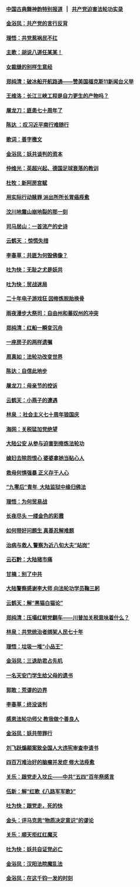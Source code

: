 #### [中国古典舞神韵特别报道](shenyun.md?t=05280732) &nbsp;&nbsp;|&nbsp;&nbsp; [共产党迫害法轮功实录](https://github.com/gfw-breaker/mh-news/)  

#### [金浴凤：共产党的言行反背](../pages/nsc993/n11283839.md?t=05280732) 

#### [理悟：共党惹祸民不扛](../pages/nsc993/n11283792.md?t=05280732) 

#### [主歌：胡说八道任某某！](../pages/nsc993/n11283625.md?t=05280732) 

#### [女裁缝的别样生意经](../pages/nsc993/n11280714.md?t=05280732) 

#### [郑纯清：破冰船开航路通——赞美国福克斯11新闻台义举](../pages/nsc993/n11281939.md?t=05280732) 

#### [王维洛：长江三峡工程是自力更生的产物吗？](../pages/nsc993/n11280632.md?t=05280732) 

#### [屠龙刀：匪患七十周年了](../pages/nsc993/n11280038.md?t=05280732) 

#### [陈达 ：叹习近平南行难随行](../pages/nsc993/n11279940.md?t=05280732) 

#### [歌词：善字檄文](../pages/nsc993/n11279922.md?t=05280732) 

#### [金浴凤：妖共谈判的资本](../pages/nsc993/n11278365.md?t=05280732) 

#### [仲维光：英超兴起、德国足球衰落的教训](../pages/nsc993/n11276814.md?t=05280732) 

#### [杜牧：新阿房宫赋](../pages/nsc993/n11275922.md?t=05280732) 

#### [用实际行动赎罪 派出所所长胃癌痊愈](../pages/nsc993/n11273218.md?t=05280732) 

#### [汶川地震山崩地裂的那一刻](../pages/nsc993/n11273123.md?t=05280732) 

#### [司马居山：一首流产的史诗](../pages/nsc993/n11268076.md?t=05280732) 

#### [云鹤天 ：惊慌失措](../pages/nsc993/n11267465.md?t=05280732) 

#### [李春草：共匪为何毁佛像？](../pages/nsc993/n11267454.md?t=05280732) 

#### [吐为快：无耻之尤是妖共](../pages/nsc993/n11261325.md?t=05280732) 

#### [吐为快：贸战迷局](../pages/nsc993/n11261303.md?t=05280732) 

#### [二十年电子游戏狂 因修炼脱胎换骨](../pages/nsc993/n11258498.md?t=05280732) 

#### [雨夜漫步大祭司：自由州和蓄奴州的冲突](../pages/nsc993/n11259095.md?t=05280732) 

#### [郑纯清：红船一瞬变沉舟](../pages/nsc993/n11256277.md?t=05280732) 

#### [一座房子的两样遗嘱](../pages/nsc993/n11253464.md?t=05280732) 

#### [周真如：法轮功改变世界](../pages/nsc993/n11254173.md?t=05280732) 

#### [陈达：自信此地步](../pages/nsc993/n11254025.md?t=05280732) 

#### [屠龙刀：母亲节的控诉](../pages/nsc993/n11253997.md?t=05280732) 

#### [云鹤天：小燕子的遭遇](../pages/nsc993/n11253153.md?t=05280732) 

#### [林泉 ：社会主义七十周年狼国庆](../pages/nsc993/n11253108.md?t=05280732) 

#### [海网：关税猛加党绝望](../pages/nsc993/n11253056.md?t=05280732) 

#### [大陆公安 从参与迫害到修炼法轮功](../pages/nsc993/n11252250.md?t=05280732) 

#### [媳妇去除怨恨心 婆婆拿她当贴心人](../pages/nsc993/n11252448.md?t=05280732) 

#### [救母何惧强暴 正义存于人心](../pages/nsc993/n11248618.md?t=05280732) 

#### [“九零后”青年  大陆监狱中缘归佛法](../pages/nsc993/n11248180.md?t=05280732) 

#### [理悟：为何贸易战](../pages/nsc993/n11246103.md?t=05280732) 

#### [长夜尽头 一缕金色的彩霞](../pages/nsc993/n11245419.md?t=05280732) 

#### [如何带好问题生 真善忍解难题](../pages/nsc993/n11243655.md?t=05280732) 

#### [治病与救人 警察为近八旬大夫“站岗”](../pages/nsc993/n11243139.md?t=05280732) 

#### [云石黔：大陆猪市痛](../pages/nsc993/n11243584.md?t=05280732) 

#### [甘楠：别了中共](../pages/nsc993/n11243152.md?t=05280732) 

#### [大陆警察感谢李大师 向法轮功学员鞠三躬](../pages/nsc993/n11243062.md?t=05280732) 

#### [云鹤天：解“黑猫白猫论”](../pages/nsc993/n11241079.md?t=05280732) 

#### [郑纯清：压塌红朝党翻车——川普加关税意味着什么？](../pages/nsc993/n11241056.md?t=05280732) 

#### [林泉：共党统治者绑架人民七十年](../pages/nsc993/n11241034.md?t=05280732) 

#### [理悟：垃圾一堆“小品王”](../pages/nsc993/n11241005.md?t=05280732) 

#### [金浴凤：三退助君占先机](../pages/nsc993/n11240896.md?t=05280732) 

#### [一名天安门学生给父母的遗书](../pages/nsc993/n11240241.md?t=05280732) 

#### [郭敢：荒谬的边界](../pages/nsc993/n11239395.md?t=05280732) 

#### [李春草：终没谈判](../pages/nsc993/n11238751.md?t=05280732) 

#### [感恩法轮功师父 教我做个善良人](../pages/nsc993/n11238180.md?t=05280732) 

#### [金浴凤：妖共带罪行](../pages/nsc993/n11238313.md?t=05280732) 

#### [刘飞跃煽颠案致全国人大违宪审查申请书](../pages/nsc993/n11238268.md?t=05280732) 

#### [四百万难治好的脑瘤并发症 修大法痊愈](../pages/nsc993/n11238020.md?t=05280732) 

#### [关乐：跟党走入坟丘——中共“五四”百年祭感言](../pages/nsc993/n11236150.md?t=05280732) 

#### [伍新：解“红歌《八路军军歌》”](../pages/nsc993/n11227702.md?t=05280732) 

#### [吐为快：跟党走，死的快](../pages/nsc993/n11227511.md?t=05280732) 

#### [金头：评马克思“物质决定意识”的谬论](../pages/nsc993/n11227161.md?t=05280732) 

#### [关乐：顺天拒红红魔灭](../pages/nsc993/n11225393.md?t=05280732) 

#### [吐为快：妖共自证党必亡](../pages/nsc993/n11223109.md?t=05280732) 

#### [金浴凤：汉阳法院魔乱法](../pages/nsc993/n11222083.md?t=05280732) 

#### [金浴凤：在这千钧一发的时刻](../pages/nsc993/n11222047.md?t=05280732) 

